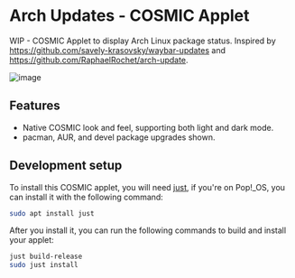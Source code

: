 # Arch Updates - COSMIC Applet

WIP - COSMIC Applet to display Arch Linux package status.
Inspired by https://github.com/savely-krasovsky/waybar-updates and https://github.com/RaphaelRochet/arch-update.

![image](https://github.com/user-attachments/assets/61d0e2af-4036-4dd9-948c-55833f0f8230)

## Features
 - Native COSMIC look and feel, supporting both light and dark mode.
 - pacman, AUR, and devel package upgrades shown.

## Development setup

To install this COSMIC applet, you will need [just](https://github.com/casey/just), if you're on Pop!\_OS, you can install it with the following command:

```sh
sudo apt install just
```

After you install it, you can run the following commands to build and install your applet:

```sh
just build-release
sudo just install
```
